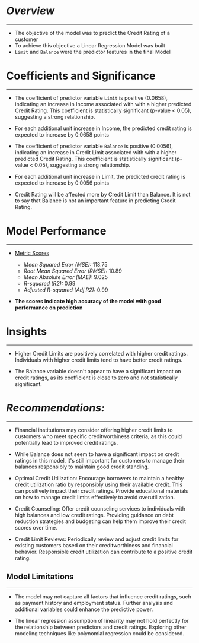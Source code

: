 # ***Overview***

---


- The objective of the model was to predict the Credit Rating of a customer
- To achieve this objective a Linear Regression Model was built
- `Limit` and `Balance` were the predictor features in the final Model

# **Coefficients and Significance**

---


- The coefficient of predictor variable `Limit` is positive (0.0658), indicating an increase in Income associated with with a higher predicted Credit Rating. This coefficient is statistically significant (p-value < 0.05), suggesting a strong relationship.

- For each additional unit increase in Income, the predicted credit rating is expected to increase by 0.0658 points

- The coefficient of predictor variable `Balance` is positive (0.0056), indicating an increase in Credit Limit associated with with a higher predicted Credit Rating. This coefficient is statistically significant (p-value < 0.05), suggesting a strong relationship.

- For each additional unit increase in Limit, the predicted credit rating is expected to increase by 0.0056 points

- Credit Rating will be affected more by Credit Limit than Balance. It is not to say that Balance is not an important feature in predicting Credit Rating.


# **Model Performance**

---

- <u>Metric Scores</u>
    - *Mean Squared Error (MSE):* 118.75
    - *Root Mean Squared Error (RMSE):* 10.89
    - *Mean Absolute Error (MAE):* 9.025
    - *R-squared (R2):* 0.99
    - *Adjusted R-squared (Adj R2):* 0.99
    
    
- **The scores indicate high accuracy of the model with good performance on prediction**


# **Insights**

---

- Higher Credit Limits are positively correlated with higher credit ratings. Individuals with higher credit limits tend to have better credit ratings.

- The Balance variable doesn't appear to have a significant impact on credit ratings, as its coefficient is close to zero and not statistically significant.


# ***Recommendations:***

---

- Financial institutions may consider offering higher credit limits to customers who meet specific creditworthiness criteria, as this could potentially lead to improved credit ratings.

- While Balance does not seem to have a significant impact on credit ratings in this model, it's still important for customers to manage their balances responsibly to maintain good credit standing.
- Optimal Credit Utilization: Encourage borrowers to maintain a healthy credit utilization ratio by responsibly using their available credit. This can positively impact their credit ratings. Provide educational materials on how to manage credit limits effectively to avoid overutilization.

- Credit Counseling: Offer credit counseling services to individuals with high balances and low credit ratings. Providing guidance on debt reduction strategies and budgeting can help them improve their credit scores over time.

- Credit Limit Reviews: Periodically review and adjust credit limits for existing customers based on their creditworthiness and financial behavior. Responsible credit utilization can contribute to a positive credit rating.


## **Model Limitations**

---

- The model may not capture all factors that influence credit ratings, such as payment history and employment status. Further analysis and additional variables could enhance the predictive power.

- The linear regression assumption of linearity may not hold perfectly for the relationship between predictors and credit ratings. Exploring other modeling techniques like polynomial regression could be considered.